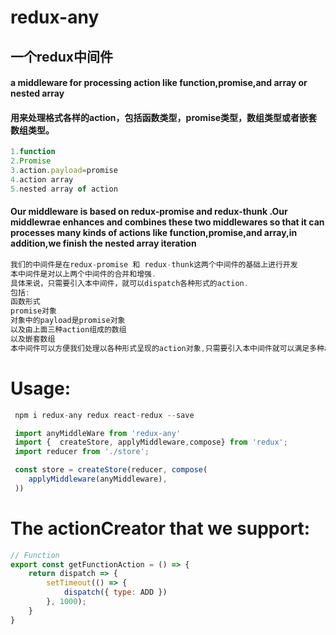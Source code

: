 # redux-any
## 一个redux中间件
#### a middleware for processing action like function,promise,and array or nested array
#### 用来处理格式各样的action，包括函数类型，promise类型，数组类型或者嵌套数组类型。
```javascript
1.function 
2.Promise
3.action.payload=promise
4.action array
5.nested array of action
```
#### Our middleware is based on redux-promise and redux-thunk .Our middlewrae enhances and combines these two middlewares so that it can processes many kinds of actions like function,promise,and array,in addition,we finish the nested array iteration
```javascript
我们的中间件是在redux-promise 和 redux-thunk这两个中间件的基础上进行开发
本中间件是对以上两个中间件的合并和增强.
具体来说，只需要引入本中间件，就可以dispatch各种形式的action.
包括:
函数形式
promise对象
对象中的payload是promise对象
以及由上面三种action组成的数组
以及嵌套数组 
本中间件可以方便我们处理以各种形式呈现的action对象,只需要引入本中间件就可以满足多种action类型需求。

```
# Usage:
```javascript
 npm i redux-any redux react-redux --save 
```

``` javascript
 import anyMiddleWare from 'redux-any'
 import {  createStore, applyMiddleware,compose} from 'redux';
 import reducer from './store';

 const store = createStore(reducer, compose(
    applyMiddleware(anyMiddleware),
 ))

```
# The actionCreator that we support:
``` javascript
// Function
export const getFunctionAction = () => {
    return dispatch => {
        setTimeout(() => {
            dispatch({ type: ADD })
        }, 1000);
    }
}
```


